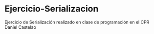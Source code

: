 # Ejercicio-Serializacion

Ejercicio de Serialización realizado en clase de programación en el CPR Daniel Castelao
